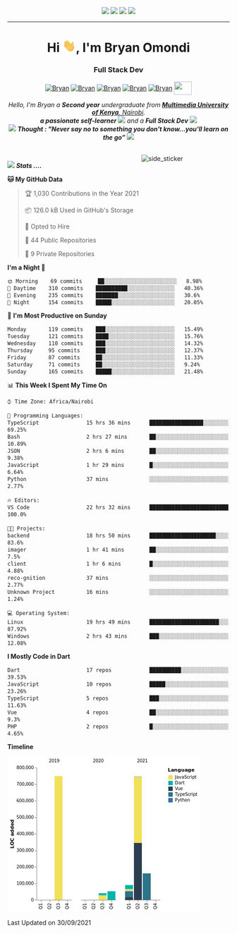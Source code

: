 
 <p align="center">
<img src="https://img.shields.io/badge/Age-20-blue" />
  <img src="https://img.shields.io/badge/Focus-Full%20Stack%20Development-brightgreen" />
  <img src="https://img.shields.io/badge/Lives-Nairobi-success" />
  <img src="https://img.shields.io/badge/Languages-English%20%26%20Swahili-brightgreen" />
</p>
<hr>
<h1 align="center">Hi <img src="https://raw.githubusercontent.com/ABSphreak/ABSphreak/master/gifs/Hi.gif" width="30px">, I'm Bryan Omondi</h1>
<h3 align="center">Full Stack Dev</h3>
<p align="center">
<a href="https://www.dev.to/bryanbill" target="blank"><img align="center" src="https://friconix.com/png/fi-swluxx-dev-to.png" alt="Bryan" height="30" width="40" /></a>
<a href="https://www.linkedin.com/in/bryanomondi254/" target="blank"><img align="center" src="https://image.flaticon.com/icons/png/128/174/174857.png" alt="Bryan" height="30" width="40" /></a>  
<a href="https://www.twitter.com/bryanbill" target="blank"><img align="center" src="https://help.twitter.com/content/dam/help-twitter/brand/logo.png" alt="Bryan" height="30" width="40" /></a>
<a href="https://www.instagram.com/bryan_bill/" target="blank"><img align="center" src="https://image.flaticon.com/icons/png/128/174/174855.png" alt="Bryan" height="30" width="40" /></a>
<a href="https://www.facebook.com/bryanbill/" target="blank"><img align="center" src="https://www.svgrepo.com/show/299425/facebook.svg" alt="Bryan" height="30" width="40" /></a>
 <a href = "mailto: bryanomondi254@gmail.com"><img align="center" src="https://seeklogo.com/images/G/gmail-new-2020-logo-32DBE11BB4-seeklogo.com.png" height="30" width="40" /></a>
</p>
</p>

<p align="center">
  <em>
    Hello, I'm Bryan a <b>Second year</b> undergraduate from <a href="https://mmu.ac.ke/"> <b>Multimedia University of Kenya</b>, Nairobi</a>. <br>
    <b>a passionate self-learner</b> <img src="https://github.com/TheDudeThatCode/TheDudeThatCode/blob/master/Assets/Developer.gif" width="30px"> and a <b>Full Stack Dev</b>&nbsp;<img src="https://github.com/TheDudeThatCode/TheDudeThatCode/blob/master/Assets/Designer.gif" width="36px">
  </em> 
  <br>
  <img src="https://media.giphy.com/media/gH3LO09IOiZIqePwv9/giphy.gif" width="50" /> <b><i align="center">Thought : "Never say no to something you don't know...you'll learn on the go”</i></b> <img src="https://media.giphy.com/media/qjqUcgIyRjsl2/giphy.gif" width="50" />
</p>
<br>
<img align="right" width=200px height=200px alt="side_sticker" src="https://media.giphy.com/media/TEnXkcsHrP4YedChhA/giphy.gif" />

<img src="https://media.giphy.com/media/iY8CRBdQXODJSCERIr/giphy.gif" width="30px">&nbsp;***Stats ....***
<!--START_SECTION:waka-->

**🐱 My GitHub Data** 

> 🏆 1,030 Contributions in the Year 2021
 > 
> 📦 126.0 kB Used in GitHub's Storage 
 > 
> 💼 Opted to Hire
 > 
> 📜 44 Public Repositories 
 > 
> 🔑 9 Private Repositories  
 > 
**I'm a Night 🦉** 

```text
🌞 Morning    69 commits     ██░░░░░░░░░░░░░░░░░░░░░░░   8.98% 
🌆 Daytime    310 commits    ██████████░░░░░░░░░░░░░░░   40.36% 
🌃 Evening    235 commits    ███████░░░░░░░░░░░░░░░░░░   30.6% 
🌙 Night      154 commits    █████░░░░░░░░░░░░░░░░░░░░   20.05%

```
📅 **I'm Most Productive on Sunday** 

```text
Monday       119 commits    ███░░░░░░░░░░░░░░░░░░░░░░   15.49% 
Tuesday      121 commits    ████░░░░░░░░░░░░░░░░░░░░░   15.76% 
Wednesday    110 commits    ███░░░░░░░░░░░░░░░░░░░░░░   14.32% 
Thursday     95 commits     ███░░░░░░░░░░░░░░░░░░░░░░   12.37% 
Friday       87 commits     ██░░░░░░░░░░░░░░░░░░░░░░░   11.33% 
Saturday     71 commits     ██░░░░░░░░░░░░░░░░░░░░░░░   9.24% 
Sunday       165 commits    █████░░░░░░░░░░░░░░░░░░░░   21.48%

```


📊 **This Week I Spent My Time On** 

```text
⌚︎ Time Zone: Africa/Nairobi

💬 Programming Languages: 
TypeScript               15 hrs 36 mins      █████████████████░░░░░░░░   69.25% 
Bash                     2 hrs 27 mins       ██░░░░░░░░░░░░░░░░░░░░░░░   10.89% 
JSON                     2 hrs 6 mins        ██░░░░░░░░░░░░░░░░░░░░░░░   9.38% 
JavaScript               1 hr 29 mins        █░░░░░░░░░░░░░░░░░░░░░░░░   6.64% 
Python                   37 mins             ░░░░░░░░░░░░░░░░░░░░░░░░░   2.77%

🔥 Editors: 
VS Code                  22 hrs 32 mins      █████████████████████████   100.0%

🐱‍💻 Projects: 
backend                  18 hrs 50 mins      █████████████████████░░░░   83.6% 
imager                   1 hr 41 mins        ██░░░░░░░░░░░░░░░░░░░░░░░   7.5% 
client                   1 hr 6 mins         █░░░░░░░░░░░░░░░░░░░░░░░░   4.88% 
reco-gnition             37 mins             ░░░░░░░░░░░░░░░░░░░░░░░░░   2.77% 
Unknown Project          16 mins             ░░░░░░░░░░░░░░░░░░░░░░░░░   1.24%

💻 Operating System: 
Linux                    19 hrs 49 mins      ██████████████████████░░░   87.92% 
Windows                  2 hrs 43 mins       ███░░░░░░░░░░░░░░░░░░░░░░   12.08%

```

**I Mostly Code in Dart** 

```text
Dart                     17 repos            ██████████░░░░░░░░░░░░░░░   39.53% 
JavaScript               10 repos            █████░░░░░░░░░░░░░░░░░░░░   23.26% 
TypeScript               5 repos             ███░░░░░░░░░░░░░░░░░░░░░░   11.63% 
Vue                      4 repos             ██░░░░░░░░░░░░░░░░░░░░░░░   9.3% 
PHP                      2 repos             █░░░░░░░░░░░░░░░░░░░░░░░░   4.65%

```


**Timeline**

![Chart not found](https://raw.githubusercontent.com/bryanbill/bryanbill/master/charts/bar_graph.png) 


 Last Updated on 30/09/2021
<!--END_SECTION:waka-->

